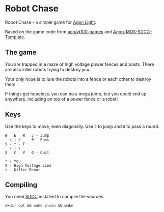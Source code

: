# Robot Chase
Robot Chase - a simple game for [Agon Light](https://github.com/breakintoprogram/agon-docs/wiki).

Based on the game code from [acn/vt100-games](https://git.imzadi.de/acn/vt100-games/) and [Agon-MOS-SDCC-Template](https://github.com/nihirash/Agon-MOS-SDCC-Template).

## The game

You are trapped in a maze of high voltage power fences and posts. There are also 
killer robots trying to destroy you.
 
Your only hope is to lure the robots into a fence or each other to destroy them.
         
If things get hopeless, you can do a mega jump, but you could end up anywhere,
including on top of a power fence or a robot!

## Keys

Use the keys to move, even diagonally.
Use ``J`` to jump and ``0`` to pass a round.

    W   E   R   J - Jump
      \ | /     0 - Pass
    S - * - F
      / | \
    X   C   V   Q - Quit

    * - You
    X - High Voltage Line
    + - Killer Robot

## Compiling

You need [SDCC](https://sdcc.sourceforge.net/) installed to compile the sources.

    mkdir out && make clean && make